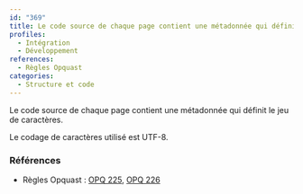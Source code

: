 ```yaml
---
id: "369"
title: Le code source de chaque page contient une métadonnée qui définit l’encodage
profiles:
  - Intégration
  - Développement
references:
  - Règles Opquast
categories:
  - Structure et code
---
```


Le code source de chaque page contient une métadonnée qui définit le jeu de caractères.

Le codage de caractères utilisé est UTF-8.

### Références

* Règles Opquast : [OPQ 225](https://checklists.opquast.com/fr/assurance-qualite-web/le-code-source-de-chaque-page-contient-une-metadonnee-qui-definit-le-jeu-de-caracteres), [OPQ 226](https://checklists.opquast.com/fr/assurance-qualite-web/le-codage-de-caracteres-utilise-est-utf-8)
